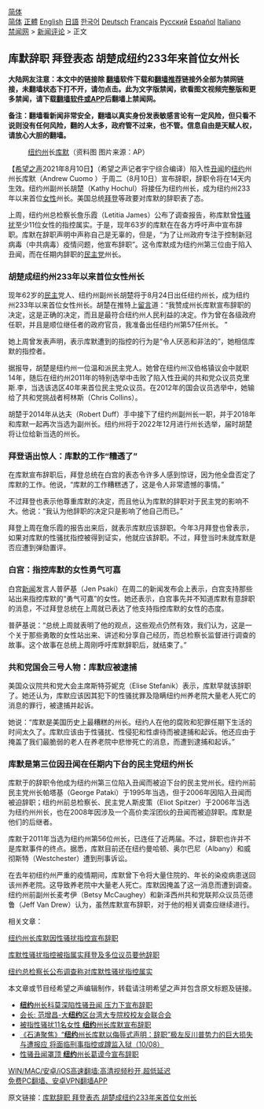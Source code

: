  <!-- 面包屑导航 --> <div class="breadcrumb"><!-- GTranslate: https://gtranslate.io/ -->  <div class="switcher notranslate">  <div class="selected">  <a href="#" onclick="return false;"> 简体</a>  </div>  <div class="option">  <a href="https://www.bannedbook.org" onclick="doGTranslate('zh-CN|zh-CN');jQuery('div.switcher div.selected a').html(jQuery(this).html());return false;" title="简体中文" class="nturl selected"> 简体</a>  <a href="https://www.bannedbook.org/zh-tw/" onclick="doGTranslate('zh-CN|zh-TW');jQuery('div.switcher div.selected a').html(jQuery(this).html());return false;" title="繁體中文" class="nturl"> 正體</a>  <a href="https://www.bannedbook.org/en/" onclick="doGTranslate('zh-CN|en');jQuery('div.switcher div.selected a').html(jQuery(this).html());return false;" title="English" class="nturl"> English</a>  <a href="https://www.bannedbook.org/ja/" onclick="doGTranslate('zh-CN|ja');jQuery('div.switcher div.selected a').html(jQuery(this).html());return false;" title="日本語" class="nturl"> 日語</a>  <a href="https://www.bannedbook.org/ko/" onclick="doGTranslate('zh-CN|ko');jQuery('div.switcher div.selected a').html(jQuery(this).html());return false;" title="한국어" class="nturl"> 한국어</a>  <a href="https://www.bannedbook.org/de/" onclick="doGTranslate('zh-CN|de');jQuery('div.switcher div.selected a').html(jQuery(this).html());return false;" title="Deutsch" class="nturl"> Deutsch</a>  <a href="https://www.bannedbook.org/fr/" onclick="doGTranslate('zh-CN|fr');jQuery('div.switcher div.selected a').html(jQuery(this).html());return false;" title="Français" class="nturl"> Français</a>  <a href="https://www.bannedbook.org/ru/" onclick="doGTranslate('zh-CN|ru');jQuery('div.switcher div.selected a').html(jQuery(this).html());return false;" title="Русский" class="nturl"> Русский</a>  <a href="https://www.bannedbook.org/es/" onclick="doGTranslate('zh-CN|es');jQuery('div.switcher div.selected a').html(jQuery(this).html());return false;" title="Español" class="nturl"> Español</a>  <a href="https://www.bannedbook.org/it/" onclick="doGTranslate('zh-CN|it');jQuery('div.switcher div.selected a').html(jQuery(this).html());return false;" title="Italiano" class="nturl"> Italiano</a>  </div>  </div>      <div class='breadcrumb-sub'><!-- Breadcrumb NavXT 6.3.0 --> <a href="https://www.bannedbook.org/" class="home">禁闻网</a> &gt; <a href="https://www.bannedbook.org/bnews/comments/" class="category">新闻评论</a> &gt; 正文</div></div><h2>库默辞职 拜登表态 胡楚成纽约233年来首位女州长</h2> <p class="notice"><b>大陆网友注意：本文中的链接除 <a href="https://github.com/bannedbook/fanqiang" >翻墙</a>软件下载和<a href="https://github.com/killgcd/justmysocks/blob/master/README.md">翻墙推荐</a>链接外全部为禁网链接，未翻墙状态下打不开，请勿点击。此为文字版禁闻，欲看图文视频完整版和更多禁闻，请下载<a href="https://github.com/bannedbook/fanqiang">翻墙软件或APP</a>后翻墙上禁闻网。</p><p>备注：翻墙看新闻非常安全，翻墙以真实身份发表敏感言论有一定风险，但只看不说则没有任何风险，翻的人太多，政府管不过来，也不管。信息自由是天赋人权，请放心大胆的翻墙。</b></p>  <div class="entry"> <figure> <p><figcaption><a href="https://www.bannedbook.org/bnews/tag/%E7%BA%BD%E7%BA%A6%E5%B7%9E/" class="st_tag internal_tag" rel="tag" title="标签 纽约州 下的日志">纽约州</a>长<a href="https://www.bannedbook.org/bnews/tag/%E5%BA%93%E9%BB%98/" class="st_tag internal_tag" rel="tag" title="标签 库默 下的日志">库默</a>（资料图 图片来源：AP）</figcaption></figure> <p>【<span class='wp_keywordlink_affiliate'><a href="https://www.soundofhope.org" title="希望之声" target="_blank">希望之声</a></span>2021年8月10日】（希望之声记者宇宁综合编译）陷入性<a href="https://www.bannedbook.org/bnews/tag/%e4%b8%91%e9%97%bb/" class="st_tag internal_tag" rel="tag" title="标签 丑闻 下的日志">丑闻</a>的<a href="https://www.bannedbook.org/bnews/tag/%e7%ba%bd%e7%ba%a6/" class="st_tag internal_tag" rel="tag" title="标签 纽约 下的日志">纽约</a>州州长库默（Andrew Cuomo ）于周二（8月10日）宣布辞职，辞职令将在14天内生效。纽约州副州长胡楚（Kathy Hochul）将接任为纽约州长，成为纽约州233年以来首位<a href="https://www.bannedbook.org/bnews/tag/%e5%a5%b3%e6%80%a7/" class="st_tag internal_tag" rel="tag" title="标签 女性 下的日志">女性</a>州长。美国总统<a href="https://www.bannedbook.org/bnews/tag/%e6%8b%9c%e7%99%bb/" class="st_tag internal_tag" rel="tag" title="标签 拜登 下的日志">拜登</a>等政要对库默的辞职表了态。</p> <p>上周，纽约州总检察长詹乐霞（Letitia James）公布了调查报告，称库默曾<a href="https://www.bannedbook.org/bnews/tag/%E6%80%A7%E9%AA%9A%E6%89%B0/" class="st_tag internal_tag" rel="tag" title="标签 性骚扰 下的日志">性骚扰</a>至少11位女性的指控属实。于是，现年63岁的库默在在各方呼吁声中宣布辞职。库默在辞职声明中声称自己是无辜的，但是，“为了让州政府专注于控制新冠病毒（中共病毒）疫情问题，他宣布辞职”。这令库默成为纽约州第三位由于陷入丑闻，而在任期内辞职的<a href="https://www.bannedbook.org/bnews/tag/%e6%b0%91%e4%b8%bb%e5%85%9a/" class="st_tag internal_tag" rel="tag" title="标签 民主党 下的日志">民主党</a>州长。</p> <h3>胡楚成纽约州233年以来首位女性州长</h3> <p>现年62岁的<a href="https://www.bannedbook.org/bnews/tag/%e6%b0%91%e4%b8%bb/" class="st_tag internal_tag" rel="tag" title="标签 民主 下的日志">民主</a>党人、纽约州副州长胡楚将于8月24日出任纽约州长，成为纽约州233年以来首位女性州长。胡楚在推特上<span class='wp_keywordlink'><a href="https://www.bannedbook.org/bnews/tougao/" title="留言" target="_blank">留言</a></span>道：“我赞成州长库默宣布辞职的决定，这是正确的决定，而且是最符合纽约州人民利益的决定。作为曾在各级政府任职，并且是顺位继任者的政府官员，我准备出任纽约州第57任州长。 ”</p> <p>她上周曾发表声明，表示库默遭到的指控的行为是“令人厌恶和非法的”，她相信库默的指控者。</p> <p>据报导，胡楚是纽约州一位温和派民主党人。她曾在纽约州汉伯格镇议会中就职14年，随后在纽约州2011年的特别选举中击败了陷入性丑闻的共和党众议员克里斯.李，当选该选区40年来首位民主党众议员。在2012年的国会议员选举中，她输给了共和党挑战者柯林斯（Chris Collins）。</p>  <p>胡楚于2014年从达夫（Robert Duff）手中接下了纽约州副州长一职，并于2018年和库默一起再次当选为副州长。纽约州将于2022年12月进行州长选举，届时胡楚将让位给新当选的州长。</p> <h3>拜登语出惊人：库默的工作“糟透了”</h3> <p>在库默宣布辞职后，拜登总统在白宫的表态令许多人感到惊讶，因为他全盘否定了库默的工作。他说，“库默的工作糟糕透了，这是令人非常遗憾的事情。”</p> <p>不过拜登也表示他尊重库默的决定，而且他认为库默的辞职对于民主党的影响不大。他说：“我认为他辞职的决定只是影响了他自己而已。”</p> <p>拜登上周在詹乐霞的报告出来后，就表示库默应该辞职。今年3月拜登也曾表示，如果对库默的性骚扰指控被得到证实，他就应该辞职。不过，拜登当时未就库默是否应遭到弹劾置评。</p> <h3>白宫：指控库默的女性勇气可嘉</h3> <p>白宫<span class='wp_keywordlink_affiliate'><a href="https://www.bannedbook.org/" title="新闻">新闻</a></span>发言人普萨基（Jen Psaki）在周二的新闻发布会上表示，白宫支持那些站出来指控库默的“勇气可嘉”的女性。她还表示，白宫事先并不知道库默有意辞职的消息，不过拜登总统在上周就已表达了他支持指控库默的女性的态度。</p>  <p>普萨基说：“总统上周就表明了他的观点，这些观点仍然有效，我们认为，这是一个关于那些勇敢的女性站出来、讲述和分享自己经历，而总检察长监督进行调查的故事。这个故事在总统上周刚呼吁库默辞职后，就结束了。”</p> <h3>共和党国会三号人物：库默应被逮捕</h3> <p>美国众议院共和党大会主席斯特芬妮克（Elise Stefanik）表示，库默早就该辞职了。她还认为，库默应该因其犯下的性骚扰罪及隐瞒纽约州养老院大量老人死亡的消息的罪行，被逮捕并起诉。</p> <p>她说：“库默是美国历史上最糟糕的州长。纽约人在他的腐败和犯罪任期下生活的时间太久了。库默应该由于性骚扰、性侵犯和性虐待而被逮捕和起诉。他还应由于掩盖了我们最脆弱的老人在养老院中悲惨死亡的消息，而遭到逮捕和起诉。”</p> <h3>库默是第三位因丑闻在任期内下台的民主党纽约州长</h3> <p>库默于的辞职令他成为纽约州第三位陷入丑闻而被迫下台的民主党州长。纽约州前民主党州长帕塔基（George Pataki）于1995年当选，但于2006年因陷入丑闻而被迫辞职；纽约州前总检察长、民主党人斯皮策（Eliot Spitzer）于2006年当选为纽约州州长，也在2008年因涉及一个高价卖淫团伙的丑闻而被迫辞职。库默是他们的后继者。</p> <p>库默于2011年当选为纽约州第56位州长，已连任了近两届。不过，辞职也许并不是库默事件的终点。据悉，库默目前还在纽约曼哈顿、奥尔巴尼（Albany）和威彻斯特（Westchester）遭到刑事诉讼。</p>  <p>在去年初纽约州严重的疫情期间，库默曾下令将大量住院的、年长的染疫病患送回该州养老院。这导致养老院中大量老人死亡。库默因掩盖了这一消息而遭到调查。纽约州前副州长麦考伊（Betsy McCaughey）和新泽西州共和党联邦众议员范德鲁（Jeff Van Drew）认为，虽然库默宣布辞职，对于他的相关调查应继续进行。</p> <p>相关文章：</p> <p><a data-ved="2ahUKEwjpksKDrafyAhUI73MBHVwCBPIQFnoECAIQAQ" href="https://www.soundofhope.org/post/534149?lang=b5" ping="/url?sa=t&amp;source=web&amp;rct=j&amp;url=https://www.soundofhope.org/post/534149%3Flang%3Db5&amp;ved=2ahUKEwjpksKDrafyAhUI73MBHVwCBPIQFnoECAIQAQ">纽约州长库默因性骚扰指控宣布辞职</a></p> <p><a data-ved="2ahUKEwjhmeKUrafyAhVdyzgGHS6JC8kQFnoECAMQAQ" href="https://www.soundofhope.org/post/532025?lang=b5" ping="/url?sa=t&amp;source=web&amp;rct=j&amp;url=https://www.soundofhope.org/post/532025%3Flang%3Db5&amp;ved=2ahUKEwjhmeKUrafyAhVdyzgGHS6JC8kQFnoECAMQAQ">库默性骚扰指控被指属实拜登及多位议员要他辞职</a></p> <p><a data-ved="2ahUKEwjpwK2lrafyAhUd4XMBHRewDGUQFnoECAIQAQ" href="https://www.soundofhope.org/post/532001?lang=b5" ping="/url?sa=t&amp;source=web&amp;rct=j&amp;url=https://www.soundofhope.org/post/532001%3Flang%3Db5&amp;ved=2ahUKEwjpwK2lrafyAhUd4XMBHRewDGUQFnoECAIQAQ">纽约总检察长公布调查称对库默性骚扰指控属实</a></p>  <p>本文章或节目经希望之声编辑制作，转载请注明希望之声并包含原文标题及链接。 </p> <ul class='op-related-articles' title='相关阅读'> <li><a href='https://www.bannedbook.org/bnews/worldnews/usa/20210811/1604066.html' target='_blank'><b>纽约</b>州长科莫深陷性骚丑闻 压力下宣布辞职</a></li> <li><a href='https://www.bannedbook.org/bnews/taiwannews/20210811/1604046.html' target='_blank'>会长: 范增昌-大<b>纽约</b>区台湾大专院校校友会联合会</a></li> <li><a href='https://www.bannedbook.org/bnews/worldnews/usa/20210811/1604036.html' target='_blank'>被指性骚扰11名女性 <b>纽约</b>州长库默宣布辞职</a></li> <li><a href='https://www.bannedbook.org/bnews/bannedvideo/20210811/1604029.html' target='_blank'>《石涛聚焦》“<b>纽约</b>州长库默以侮辱式声明：辞职”极左反川普势力的巨大损失与遭报应 将面临刑事指控或蹲监入狱（10/08）</a></li> <li><a href='https://www.bannedbook.org/bnews/cnnews/20210811/1604018.html' target='_blank'>性骚丑闻罩顶 <b>纽约</b>州长葛谟今宣布辞职</a></li> </ul> <p class="texttj"> <a href="https://github.com/bannedbook/fanqiang/wiki/V2ray%E6%9C%BA%E5%9C%BA" target="_blank">WIN/MAC/安卓/iOS高速翻墙:高清视频秒开,超低延迟</a><br/> <a href="https://github.com/bannedbook/fanqiang/wiki/%E7%A6%81%E9%97%BB%E7%BD%91%E5%AE%89%E5%8D%93%E7%BF%BB%E5%A2%99%E6%96%B0%E9%97%BBAPP" target="_blank">免费PC翻墙、安卓VPN翻墙APP</a></p><p>原文链接：<a class="src_link"  href="https://www.soundofhope.org/post/534155" target="_blank">库默辞职 拜登表态 胡楚成纽约233年来首位女州长</a></p><a name='sharetosocial'></a>  <div style="margin-bottom:5px;padding-bottom:5px;clear:both"> <div id="archive-pix-1" class="banner-ads"> <!-- AuctionX Display platform tag START --> <div id="26318x728x90x621x_ADSLOT2" clicktrack="%%CLICK_URL_ESC%%"></div> <!-- AuctionX Display platform tag END --> </div> <div id="archive-pix-2" class="banner-ads"> <!-- AuctionX Display platform tag START --> <div id="26315x300x250x621x_ADSLOT2" clicktrack="%%CLICK_URL_ESC%%"></div> <!-- AuctionX Display platform tag END --> </div> </div>  <div id="archive-pix-1" class="banner-ads"> <!-- AuctionX Display platform tag START --> <div id="26318x728x90x621x_ADSLOT3" clicktrack="%%CLICK_URL_ESC%%"></div> <!-- AuctionX Display platform tag END --> </div> </div><!--END ENTRY--> 